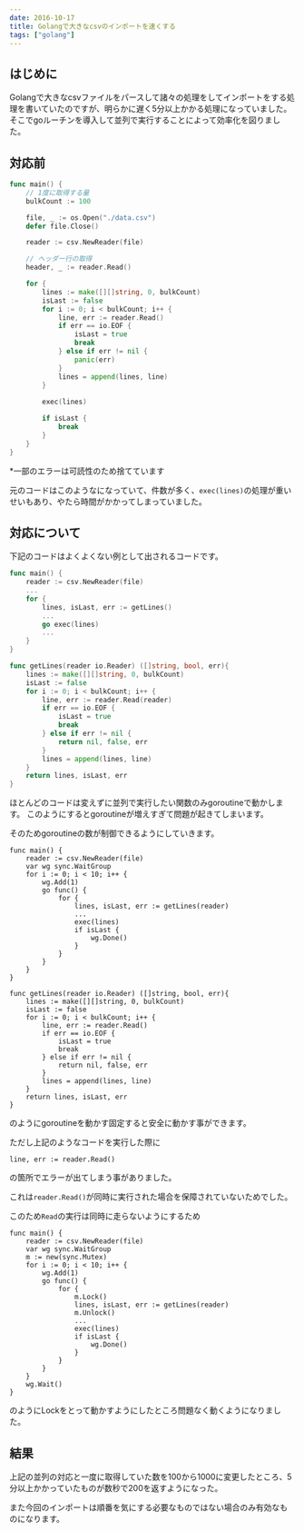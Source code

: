 ```yaml
---
date: 2016-10-17
title: Golangで大きなcsvのインポートを速くする
tags: ["golang"]
---
```


## はじめに

Golangで大きなcsvファイルをパースして諸々の処理をしてインポートをする処理を書いていたのですが、明らかに遅く5分以上かかる処理になっていました。
そこでgoルーチンを導入して並列で実行することによって効率化を図りました。

## 対応前

```go
func main() {
	// 1度に取得する量
	bulkCount := 100

	file, _ := os.Open("./data.csv")
	defer file.Close()

	reader := csv.NewReader(file)

	// ヘッダー行の取得
	header, _ := reader.Read()

	for {
		lines := make([][]string, 0, bulkCount)
		isLast := false
		for i := 0; i < bulkCount; i++ {
			line, err := reader.Read()
			if err == io.EOF {
				isLast = true
				break
			} else if err != nil {
				panic(err)
			}
			lines = append(lines, line)
		}
        
		exec(lines)

		if isLast {
			break
		}
	}
}

```

*一部のエラーは可読性のため捨てています

元のコードはこのようなになっていて、件数が多く、`exec(lines)`の処理が重いせいもあり、やたら時間がかかってしまっていました。

## 対応について

下記のコードはよくよくない例として出されるコードです。

```go
func main() {
	reader := csv.NewReader(file)
	...
	for {
		lines, isLast, err := getLines()
		...
		go exec(lines)
		...
	}
}

func getLines(reader io.Reader) ([]string, bool, err){
	lines := make([][]string, 0, bulkCount)
	isLast := false
	for i := 0; i < bulkCount; i++ {
		line, err := reader.Read(reader)
		if err == io.EOF {
			isLast = true
			break
		} else if err != nil {
			return nil, false, err
		}
		lines = append(lines, line)
	}
	return lines, isLast, err
}
```

ほとんどのコードは変えずに並列で実行したい関数のみgoroutineで動かします。
このようにするとgoroutineが増えすぎて問題が起きてしまいます。

そのためgoroutineの数が制御できるようにしていきます。

```
func main() {
	reader := csv.NewReader(file)
	var wg sync.WaitGroup
	for i := 0; i < 10; i++ {
		wg.Add(1)
		go func() {
			for {
				lines, isLast, err := getLines(reader)
				...
				exec(lines)
				if isLast {
					wg.Done()
				}
			}
		}
	}
}

func getLines(reader io.Reader) ([]string, bool, err){
	lines := make([][]string, 0, bulkCount)
	isLast := false
	for i := 0; i < bulkCount; i++ {
		line, err := reader.Read()
		if err == io.EOF {
			isLast = true
			break
		} else if err != nil {
			return nil, false, err
		}
		lines = append(lines, line)
	}
	return lines, isLast, err
}
```
のようにgoroutineを動かす固定すると安全に動かす事ができます。

ただし上記のようなコードを実行した際に

```
line, err := reader.Read()
```

の箇所でエラーが出てしまう事がありました。

これは`reader.Read()`が同時に実行された場合を保障されていないためでした。

このため`Read`の実行は同時に走らないようにするため

```
func main() {
	reader := csv.NewReader(file)
	var wg sync.WaitGroup
	m := new(sync.Mutex)
	for i := 0; i < 10; i++ {
		wg.Add(1)
		go func() {
			for {
				m.Lock()
				lines, isLast, err := getLines(reader)
				m.Unlock()
				...
				exec(lines)
				if isLast {
					wg.Done()
				}
			}
		}
	}
	wg.Wait()
}
```

のようにLockをとって動かすようにしたところ問題なく動くようになりました。


## 結果

上記の並列の対応と一度に取得していた数を100から1000に変更したところ、5分以上かかっていたものが数秒で200を返すようになった。

また今回のインポートは順番を気にする必要なものではない場合のみ有効なものになります。
